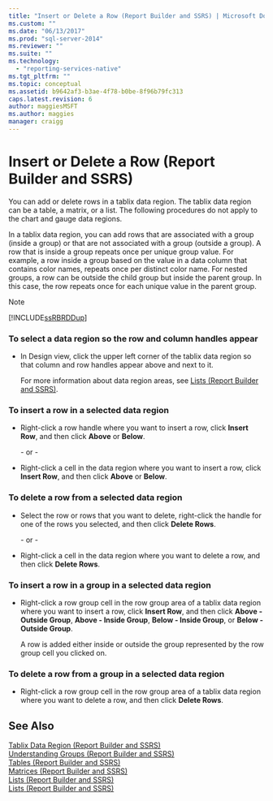 ```yaml
---
title: "Insert or Delete a Row (Report Builder and SSRS) | Microsoft Docs"
ms.custom: ""
ms.date: "06/13/2017"
ms.prod: "sql-server-2014"
ms.reviewer: ""
ms.suite: ""
ms.technology: 
  - "reporting-services-native"
ms.tgt_pltfrm: ""
ms.topic: conceptual
ms.assetid: b9642af3-b3ae-4f78-b0be-8f96b79fc313
caps.latest.revision: 6
author: maggiesMSFT
ms.author: maggies
manager: craigg
---
```

# Insert or Delete a Row (Report Builder and SSRS)
  You can add or delete rows in a tablix data region. The tablix data region can be a table, a matrix, or a list. The following procedures do not apply to the chart and gauge data regions.  
  
 In a tablix data region, you can add rows that are associated with a group (inside a group) or that are not associated with a group (outside a group). A row that is inside a group repeats once per unique group value. For example, a row inside a group based on the value in a data column that contains color names, repeats once per distinct color name. For nested groups, a row can be outside the child group but inside the parent group. In this case, the row repeats once for each unique value in the parent group.  
  
> [!NOTE]  
>  [!INCLUDE[ssRBRDDup](../../includes/ssrbrddup-md.md)]  
  
### To select a data region so the row and column handles appear  
  
-   In Design view, click the upper left corner of the tablix data region so that column and row handles appear above and next to it.  
  
     For more information about data region areas, see [Lists &#40;Report Builder and SSRS&#41;](tables-matrices-and-lists-report-builder-and-ssrs.md).  
  
### To insert a row in a selected data region  
  
-   Right-click a row handle where you want to insert a row, click **Insert Row**, and then click **Above** or **Below**.  
  
     \- or -  
  
-   Right-click a cell in the data region where you want to insert a row, click **Insert Row**, and then click **Above** or **Below**.  
  
### To delete a row from a selected data region  
  
-   Select the row or rows that you want to delete, right-click the handle for one of the rows you selected, and then click **Delete Rows**.  
  
     \- or -  
  
-   Right-click a cell in the data region where you want to delete a row, and then click **Delete Rows**.  
  
### To insert a row in a group in a selected data region  
  
-   Right-click a row group cell in the row group area of a tablix data region where you want to insert a row, click **Insert Row**, and then click **Above - Outside Group**, **Above - Inside Group**, **Below - Inside Group**, or **Below - Outside Group**.  
  
     A row is added either inside or outside the group represented by the row group cell you clicked on.  
  
### To delete a row from a group in a selected data region  
  
-   Right-click a row group cell in the row group area of a tablix data region where you want to delete a row, and then click **Delete Rows**.  
  
## See Also  
 [Tablix Data Region &#40;Report Builder and SSRS&#41;](../tablix-data-region-report-builder-and-ssrs.md)   
 [Understanding Groups &#40;Report Builder and SSRS&#41;](understanding-groups-report-builder-and-ssrs.md)   
 [Tables &#40;Report Builder  and SSRS&#41;](tables-report-builder-and-ssrs.md)   
 [Matrices &#40;Report Builder and SSRS&#41;](create-a-matrix-report-builder-and-ssrs.md)   
 [Lists &#40;Report Builder and SSRS&#41;](create-invoices-and-forms-with-lists-report-builder-and-ssrs.md)   
 [Lists &#40;Report Builder and SSRS&#41;](tables-matrices-and-lists-report-builder-and-ssrs.md)  
  
  
